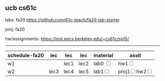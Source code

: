 ucb cs61c
---
labs: fa20 https://github.com/61c-teach/fa20-lab-starter

proj: fa20

hw/assignments: https://inst.eecs.berkeley.edu/~cs61c/sp15/

---
|schedule-fa20|lec|lec|lec|material|assit|
|-|-|-|-|-|-|
|w1||lec1|lec2|lab0 <input type="checkbox">|hw1<input type="checkbox">|
|w2|lec3|lec4|lec5|lab1<input type="checkbox">|proj1<input type="checkbox">hw2<input type="checkbox">|
